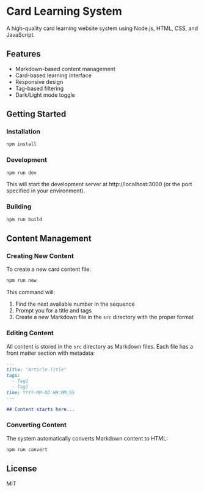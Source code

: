 # Card Learning System

A high-quality card learning website system using Node.js, HTML, CSS, and JavaScript.

## Features

- Markdown-based content management
- Card-based learning interface
- Responsive design
- Tag-based filtering
- Dark/Light mode toggle

## Getting Started

### Installation

```bash
npm install
```

### Development

```bash
npm run dev
```

This will start the development server at http://localhost:3000 (or the port specified in your environment).

### Building

```bash
npm run build
```

## Content Management

### Creating New Content

To create a new card content file:

```bash
npm run new
```

This command will:

1. Find the next available number in the sequence
2. Prompt you for a title and tags
3. Create a new Markdown file in the `src` directory with the proper format

### Editing Content

All content is stored in the `src` directory as Markdown files. Each file has a front matter section with metadata:

```markdown
---
title: "Article Title"
tags:
  - Tag1
  - Tag2
time: YYYY-MM-DD HH:MM:SS
---

## Content starts here...
```

### Converting Content

The system automatically converts Markdown content to HTML:

```bash
npm run convert
```

## License

MIT
